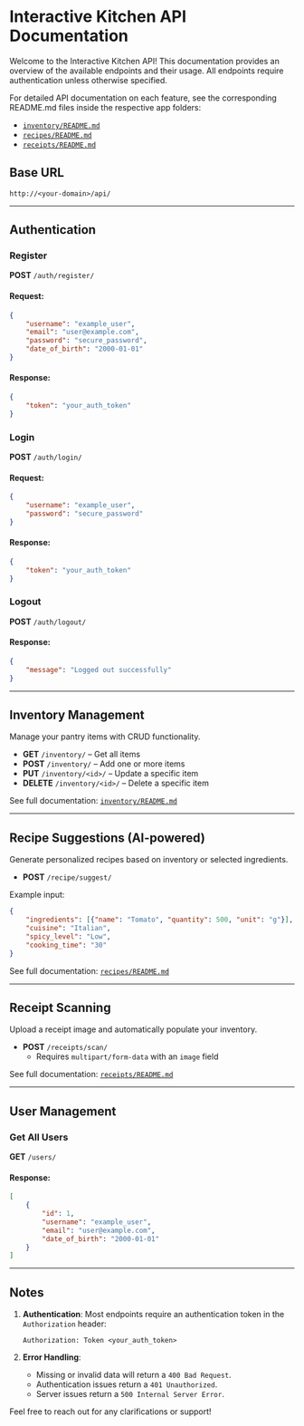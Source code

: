 # Interactive Kitchen API Documentation

Welcome to the Interactive Kitchen API! This documentation provides an overview of the available endpoints and their usage. All endpoints require authentication unless otherwise specified.

For detailed API documentation on each feature, see the corresponding README.md files inside the respective app folders:

- [`inventory/README.md`](./inventory/README.md)
- [`recipes/README.md`](./recipes/README.md)
- [`receipts/README.md`](./receipts/README.md)

## **Base URL**
`http://<your-domain>/api/`

---

## **Authentication**

### **Register**
**POST** `/auth/register/`

#### Request:
```json
{
    "username": "example_user",
    "email": "user@example.com",
    "password": "secure_password",
    "date_of_birth": "2000-01-01"
}
```

#### Response:
```json
{
    "token": "your_auth_token"
}
```

### **Login**
**POST** `/auth/login/`

#### Request:
```json
{
    "username": "example_user",
    "password": "secure_password"
}
```

#### Response:
```json
{
    "token": "your_auth_token"
}
```

### **Logout**
**POST** `/auth/logout/`

#### Response:
```json
{
    "message": "Logged out successfully"
}
```

---

## Inventory Management

Manage your pantry items with CRUD functionality.

- **GET** `/inventory/` – Get all items
- **POST** `/inventory/` – Add one or more items
- **PUT** `/inventory/<id>/` – Update a specific item
- **DELETE** `/inventory/<id>/` – Delete a specific item

See full documentation: [`inventory/README.md`](./inventory/README.md)

---

## Recipe Suggestions (AI-powered)

Generate personalized recipes based on inventory or selected ingredients.

- **POST** `/recipe/suggest/`

Example input:
```json
{
    "ingredients": [{"name": "Tomato", "quantity": 500, "unit": "g"}],
    "cuisine": "Italian",
    "spicy_level": "Low",
    "cooking_time": "30"
}
```
 See full documentation: [`recipes/README.md`](./recipes/README.md)

---

## Receipt Scanning

Upload a receipt image and automatically populate your inventory.

- **POST** `/receipts/scan/`
  - Requires `multipart/form-data` with an `image` field

See full documentation: [`receipts/README.md`](./receipts/README.md)

---

## **User Management**

### **Get All Users**
**GET** `/users/`

#### Response:
```json
[
    {
        "id": 1,
        "username": "example_user",
        "email": "user@example.com",
        "date_of_birth": "2000-01-01"
    }
]
```

---

## **Notes**
1. **Authentication**: Most endpoints require an authentication token in the `Authorization` header:
   ```
   Authorization: Token <your_auth_token>
   ```

2. **Error Handling**:
   - Missing or invalid data will return a `400 Bad Request`.
   - Authentication issues return a `401 Unauthorized`.
   - Server issues return a `500 Internal Server Error`.

Feel free to reach out for any clarifications or support!


